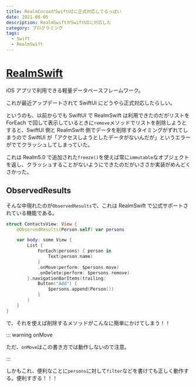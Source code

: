```yaml
---
title: RealmCocoaがSwiftUIに正式対応してるっぽい
date: 2021-08-05
description: RealmSwiftがSwiftUIに対応した
category: プログラミング
tags:
  - Swift
  - RealmSwift
---
```


# [RealmSwift](https://github.com/realm/realm-cocoa)

iOS アプリで利用できる軽量データベースフレームワーク。

これが最近アップデートされて SwiftUI にどうやら正式対応したらしい。

というのも、以前からでも SwiftUI で RealmSwift は利用できたのだがリストを ForEach で回して表示しているときに`remove`メソッドでリストを削除しようとすると、SwiftUI 側と RealmSwift 側でデータを削除するタイミングがずれてしまうので SwiftUI が「アクセスしようとしたデータがないんだが」というエラーがでてクラッシュしてしまっていた。

これは Realm5.0 で追加された`freeze()`を使えば常に`immutable`なオブジェクトを返し、クラッシュすることがないようにできたのだがいささか実装がめんどくさかった。

## ObservedResults

そんな中現れたのが`ObservedResults`で、これは RealmSwift で公式サポートされている機能である。

```swift
struct ContactsView: View {
    @ObservedResults(Person.self) var persons

    var body: some View {
        List {
            ForEach(persons) { person in
                Text(person.name)
            }
            .onMove(perform: $persons.move)
            .onDelete(perform: $persons.remove)
        }.navigationBarItems(trailing:
            Button("Add") {
                $persons.append(Person())
            }
        )
    }
}
```

で、それを使えば削除するメソッドがこんなに簡単にかけてしまう！！

::: warning onMove

ただ、`onMove`はこの書き方では動作しないので注意。

:::

しかもこれ、便利なことに`persons`に対して`filter`などを書けても正しく動作する。便利すぎる！！！

